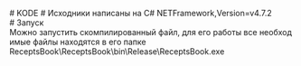 # KODE
# Исходники написаны на C#
NETFramework,Version=v4.7.2
# Запуск
Можно запустить скомпилированный файл, для его работы все необходимые файлы находятся в его папке
ReceptsBook\ReceptsBook\bin\ReIease\ReceptsBook.exe

